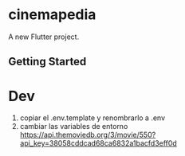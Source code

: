 # cinemapedia

A new Flutter project.

## Getting Started

# Dev

1. copiar el .env.template y renombrarlo a .env
2. cambiar las variables de entorno https://api.themoviedb.org/3/movie/550?api_key=38058cddcad68ca6832a1bacfd3eff0d